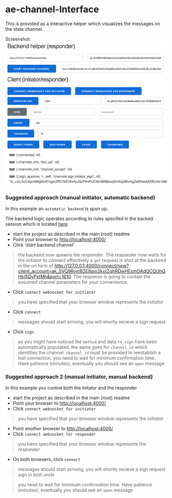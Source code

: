 # ae-channel-Interface

This is provided as a interactive helper which visualizes the messages on the state channel.

Screenshot:
<kbd>
  <img src="doc-res/interactive.png">
</kbd>


### Suggested approach (manual initiator, **automatic** backend)
In this example an `automatic backend` is spun up.

The backend logic operates according to rules specifed in the backed session which is located [here](/apps/ae_backend_service/lib/backend_session.ex)

- start the project as described in the main (root) readme
- Point your browser to [http://localhost:4000/](http://localhost:4000/)
- Click 'start backend channel' 
> the backend now spawns the _responder_. The responder now waits for the initiator to connect
> effecitvely a `get` request is shot at the backend in the url form of http://127.0.0.1:4000/connect/new?client_account=ak_SVQ9RvinB2E8pio2kxtZqhRDwHEsmDAdQCQUhQHki5QyPxtMh&port=1610. The response is going to contain the assumed channel parameters for your convenience.
- Click `connect websocket for initiator` 
> you have specified that your browser window represents the _initiator_
- Click `connect`
> messages should start arriving, you will shortly recieve a sign request 
- Click `sign`
> as you might have noticed the `method` and data `to_sign` have been automatically populated. 
> the same goes for `channel_id` which identifies the channel. `channel_id` must be provided to reestablish a lost connection. 
> you need to wait for minimum confirmation time. Have patience (minutes), eventually you should see an `open` message
 

### Suggested approach 2 (manual initiator, manual backend)
In this example you control both the initator and the responder

- start the project as described in the main (root) readme
- Point your browser to [http://localhost:4000/](http://localhost:4000/)
- Click `connect websocket for initiator` 
> you have specified that your browser window represents the _initiator_
- Point _another_ browser to [http://localhost:4000/](http://localhost:4000/)
- Click `connect websocket for responder`
> you have specified that your browser window represents the _responder_
- On both browsers, click `connect`
> messages should start arriving, you will shortly recieve a sign request 
> sign in both ends

> you need to wait for minimum confirmation time. Have patience (minutes), eventually you should see an `open` message